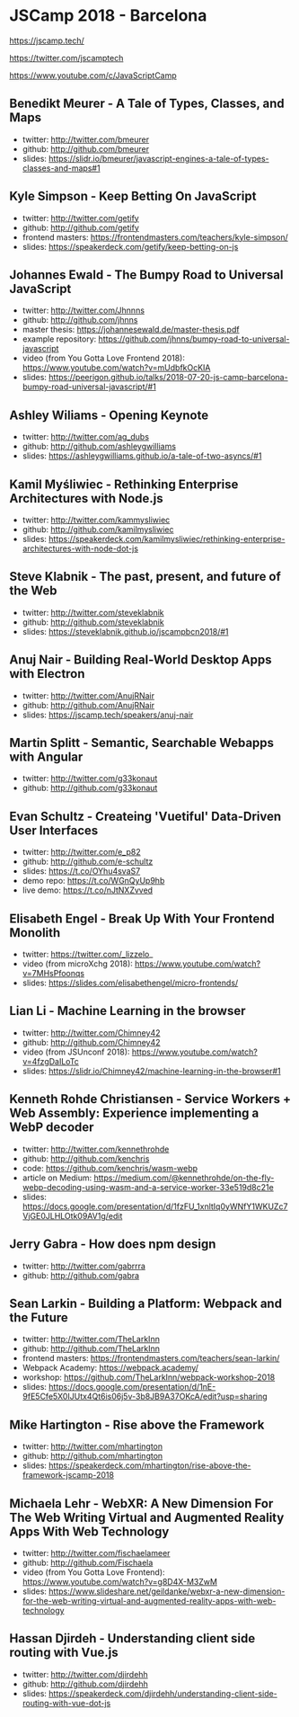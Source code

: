 # JSCamp 2018 - Barcelona

https://jscamp.tech/

https://twitter.com/jscamptech

https://www.youtube.com/c/JavaScriptCamp

## Benedikt Meurer - A Tale of Types, Classes, and Maps

- twitter: http://twitter.com/bmeurer
- github: http://github.com/bmeurer
- slides: https://slidr.io/bmeurer/javascript-engines-a-tale-of-types-classes-and-maps#1

## Kyle Simpson - Keep Betting On JavaScript

- twitter: http://twitter.com/getify
- github: http://github.com/getify
- frontend masters: https://frontendmasters.com/teachers/kyle-simpson/
- slides: https://speakerdeck.com/getify/keep-betting-on-js

## Johannes Ewald - The Bumpy Road to Universal JavaScript

- twitter: http://twitter.com/Jhnnns
- github: http://github.com/jhnns
- master thesis: https://johannesewald.de/master-thesis.pdf
- example repository: https://github.com/jhnns/bumpy-road-to-universal-javascript
- video (from You Gotta Love Frontend
  2018): https://www.youtube.com/watch?v=mUdbfkOcKIA
- slides: https://peerigon.github.io/talks/2018-07-20-js-camp-barcelona-bumpy-road-universal-javascript/#1

## Ashley Wiliams - Opening Keynote

- twitter: http://twitter.com/ag_dubs
- github: http://github.com/ashleygwilliams
- slides: https://ashleygwilliams.github.io/a-tale-of-two-asyncs/#1

## Kamil Myśliwiec - Rethinking Enterprise Architectures with Node.js

- twitter: http://twitter.com/kammysliwiec
- github: http://github.com/kamilmysliwiec
- slides: https://speakerdeck.com/kamilmysliwiec/rethinking-enterprise-architectures-with-node-dot-js

## Steve Klabnik - The past, present, and future of the Web

- twitter: http://twitter.com/steveklabnik
- github: http://github.com/steveklabnik
- slides: https://steveklabnik.github.io/jscampbcn2018/#1

## Anuj Nair - Building Real-World Desktop Apps with Electron

- twitter: http://twitter.com/AnujRNair
- github: http://github.com/AnujRNair
- slides: https://jscamp.tech/speakers/anuj-nair

## Martin Splitt - Semantic, Searchable Webapps with Angular

- twitter: http://twitter.com/g33konaut
- github: http://github.com/g33konaut

## Evan Schultz - Createing 'Vuetiful' Data-Driven User Interfaces

- twitter: http://twitter.com/e_p82
- github: http://github.com/e-schultz
- slides: https://t.co/OYhu4svaS7
- demo repo: https://t.co/WGnQyUp9hb
- live demo: https://t.co/nJtNXZvved

## Elisabeth Engel - Break Up With Your Frontend Monolith

- twitter: https://twitter.com/_lizzelo_
- video (from microXchg 2018): https://www.youtube.com/watch?v=7MHsPfoonqs
- slides: https://slides.com/elisabethengel/micro-frontends/

## Lian Li - Machine Learning in the browser

- twitter: http://twitter.com/Chimney42
- github: http://github.com/Chimney42
- video (from JSUnconf 2018): https://www.youtube.com/watch?v=4fzgDaILoTc
- slides: https://slidr.io/Chimney42/machine-learning-in-the-browser#1

## Kenneth Rohde Christiansen - Service Workers + Web Assembly: Experience implementing a WebP decoder

- twitter: http://twitter.com/kennethrohde
- github: http://github.com/kenchris
- code: https://github.com/kenchris/wasm-webp
- article on Medium: https://medium.com/@kennethrohde/on-the-fly-webp-decoding-using-wasm-and-a-service-worker-33e519d8c21e
- slides: https://docs.google.com/presentation/d/1fzFU_1xnltIq0yWNfY1WKUZc7VjGE0JLHLOtk09AV1g/edit

## Jerry Gabra - How does npm design

- twitter: http://twitter.com/gabrrra
- github: http://github.com/gabra

## Sean Larkin - Building a Platform: Webpack and the Future

- twitter: http://twitter.com/TheLarkInn
- github: http://github.com/TheLarkInn
- frontend masters: https://frontendmasters.com/teachers/sean-larkin/
- Webpack Academy: https://webpack.academy/
- workshop: https://github.com/TheLarkInn/webpack-workshop-2018
- slides: https://docs.google.com/presentation/d/1nE-9fE5Cfe5X0IJUtx4Qt6is06j5v-3b8JB9A37OKcA/edit?usp=sharing
## Mike Hartington - Rise above the Framework

- twitter: http://twitter.com/mhartington
- github: http://github.com/mhartington
- slides: https://speakerdeck.com/mhartington/rise-above-the-framework-jscamp-2018

## Michaela Lehr - WebXR: A New Dimension For The Web Writing Virtual and Augmented Reality Apps With Web Technology

- twitter: http://twitter.com/fischaelameer
- github: http://github.com/Fischaela
- video (from You Gotta Love Frontend): https://www.youtube.com/watch?v=g8D4X-M3ZwM
- slides: https://www.slideshare.net/geildanke/webxr-a-new-dimension-for-the-web-writing-virtual-and-augmented-reality-apps-with-web-technology

## Hassan Djirdeh - Understanding client side routing with Vue.js

- twitter: http://twitter.com/djirdehh
- github: http://github.com/djirdehh
- slides: https://speakerdeck.com/djirdehh/understanding-client-side-routing-with-vue-dot-js
